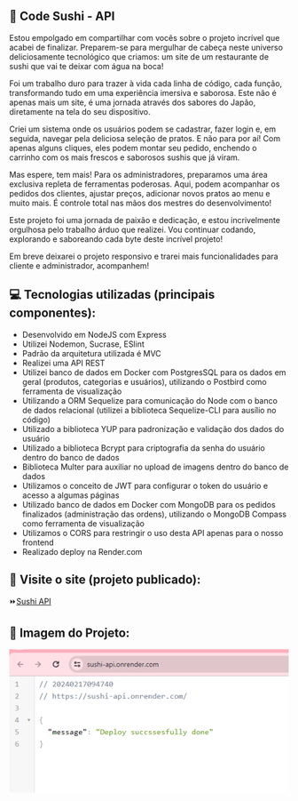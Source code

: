 ## :file_folder: Code Sushi - API

<p>Estou empolgado em compartilhar com vocês sobre o projeto incrível que acabei de finalizar. Preparem-se para mergulhar de cabeça neste universo deliciosamente tecnológico que criamos: um site de um restaurante de sushi que vai te deixar com água na boca!</p>
<p>Foi um trabalho duro para trazer à vida cada linha de código, cada função, transformando tudo em uma experiência imersiva e saborosa. Este não é apenas mais um site, é uma jornada através dos sabores do Japão, diretamente na tela do seu dispositivo.</p>
<p>Criei um sistema onde os usuários podem se cadastrar, fazer login e, em seguida, navegar pela deliciosa seleção de pratos. E não para por aí! Com apenas alguns cliques, eles podem montar seu pedido, enchendo o carrinho com os mais frescos e saborosos sushis que já viram.</p>
<p>Mas espere, tem mais! Para os administradores, preparamos uma área exclusiva repleta de ferramentas poderosas. Aqui, podem acompanhar os pedidos dos clientes, ajustar preços, adicionar novos pratos ao menu e muito mais. É controle total nas mãos dos mestres do desenvolvimento!</p>
<p>Este projeto foi uma jornada de paixão e dedicação, e estou incrivelmente orgulhosa pelo trabalho árduo que realizei. Vou continuar codando, explorando e saboreando cada byte deste incrível projeto!</p>
<p>Em breve deixarei o projeto responsivo e trarei mais funcionalidades para cliente e administrador, acompanhem!</p>

## :computer: Tecnologias utilizadas (principais componentes):

- Desenvolvido em NodeJS com Express
- Utilizei Nodemon, Sucrase, ESlint
- Padrão da arquitetura utilizada é MVC
- Realizei uma API REST
- Utilizei banco de dados em Docker com PostgresSQL para os dados em geral (produtos, categorias e usuários), utilizando o Postbird como ferramenta de visualização
- Utilizando a ORM Sequelize para comunicação do Node com o banco de dados relacional (utilizei a biblioteca Sequelize-CLI para ausílio no código)
- Utilizado a biblioteca YUP para padronização e validação dos dados do usuário
- Utilizado a biblioteca Bcrypt para criptografia da senha do usuário dentro do banco de dados
- Biblioteca Multer para auxiliar no upload de imagens dentro do banco de dados
- Utilizamos o conceito de JWT para configurar o token do usuário e acesso a algumas páginas
- Utilizado banco de dados em Docker com MongoDB para os pedidos finalizados (administração das ordens), utilizando o MongoDB Compass como ferramenta de visualização
- Utilizamos o CORS para restringir o uso desta API apenas para o nosso frontend
- Realizado deploy na Render.com


## :rocket: Visite o site (projeto publicado):
:fast_forward:<a href="https://sushi-api.onrender.com/">Sushi API</a>

## :flower_playing_cards: Imagem do Projeto:

<img src="https://github.com/FlaviaRamosdaSilva/Sushi-API/blob/main/src/assets/API_imagem.png">
